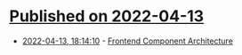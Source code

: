 # [Published on 2022-04-13](index.md)

* [2022-04-13, 18:14:10](https://news.ycombinator.com/item?id=31018171) - [Frontend Component Architecture](https://gos.si/blog/frontend-component-architecture/)
